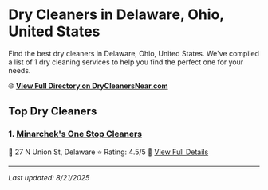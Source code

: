# Dry Cleaners in Delaware, Ohio, United States

Find the best dry cleaners in Delaware, Ohio, United States. We've compiled a list of 1 dry cleaning services to help you find the perfect one for your needs.

🌐 **[View Full Directory on DryCleanersNear.com](https://drycleanersnear.com/city/US/Ohio/Delaware)**

## Top Dry Cleaners

### 1. [Minarchek's One Stop Cleaners](https://drycleanersnear.com/dryCleaner/689aa0332abe37ea0a656141/minarchek-s-one-stop-cleaners)
📍 27 N Union St, Delaware
⭐ Rating: 4.5/5
🔗 [View Full Details](https://drycleanersnear.com/dryCleaner/689aa0332abe37ea0a656141/minarchek-s-one-stop-cleaners)


---

*Last updated: 8/21/2025*
